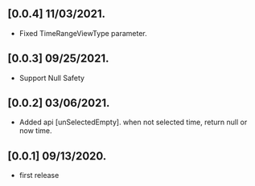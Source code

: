 ## [0.0.4] 11/03/2021.

- Fixed TimeRangeViewType parameter.

## [0.0.3] 09/25/2021.

- Support Null Safety

## [0.0.2] 03/06/2021.

- Added api [unSelectedEmpty]. when not selected time, return null  or now time.

## [0.0.1] 09/13/2020.

- first release
